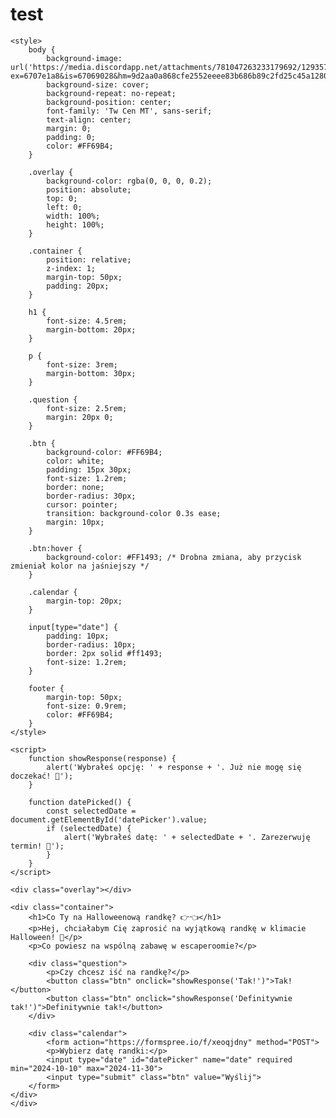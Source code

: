 # test
<!DOCTYPE html>
<html lang="pl">
<head>
    <meta charset="UTF-8">
    <meta name="viewport" content="width=device-width, initial-scale=1.0">
    <title>Halloweenowa Randka</title> <!-- Dodany tytuł strony -->

    <style>
        body {
            background-image: url('https://media.discordapp.net/attachments/781047263233179692/1293577746374463499/Projekt_bez_nazwy.png?ex=6707e1a8&is=67069028&hm=9d2aa0a868cfe2552eeee83b686b89c2fd25c45a12806186667cd6045f264bac&=&format=webp&quality=lossless&width=1062&height=753'); 
            background-size: cover;
            background-repeat: no-repeat;
            background-position: center;
            font-family: 'Tw Cen MT', sans-serif; 
            text-align: center;
            margin: 0;
            padding: 0;
            color: #FF69B4;
        }

        .overlay {
            background-color: rgba(0, 0, 0, 0.2); 
            position: absolute;
            top: 0;
            left: 0;
            width: 100%;
            height: 100%;
        }

        .container {
            position: relative;
            z-index: 1;
            margin-top: 50px;
            padding: 20px;
        }

        h1 {
            font-size: 4.5rem;
            margin-bottom: 20px;
        }

        p {
            font-size: 3rem;
            margin-bottom: 30px;
        }

        .question {
            font-size: 2.5rem;
            margin: 20px 0;
        }

        .btn {
            background-color: #FF69B4;
            color: white;
            padding: 15px 30px;
            font-size: 1.2rem;
            border: none;
            border-radius: 30px;
            cursor: pointer;
            transition: background-color 0.3s ease;
            margin: 10px;
        }

        .btn:hover {
            background-color: #FF1493; /* Drobna zmiana, aby przycisk zmieniał kolor na jaśniejszy */
        }

        .calendar {
            margin-top: 20px;
        }

        input[type="date"] {
            padding: 10px;
            border-radius: 10px;
            border: 2px solid #ff1493;
            font-size: 1.2rem;
        }

        footer {
            margin-top: 50px;
            font-size: 0.9rem;
            color: #FF69B4;
        }
    </style>

    <script>
        function showResponse(response) {
            alert('Wybrałeś opcję: ' + response + '. Już nie mogę się doczekać! 🎉');
        }

        function datePicked() {
            const selectedDate = document.getElementById('datePicker').value;
            if (selectedDate) {
                alert('Wybrałeś datę: ' + selectedDate + '. Zarezerwuję termin! 📅');
            }
        }
    </script>
</head>
<body>

    <div class="overlay"></div> 

    <div class="container">
        <h1>Co Ty na Halloweenową randkę? 👉👈</h1>
        <p>Hej, chciałabym Cię zaprosić na wyjątkową randkę w klimacie Halloween! 🎃</p>
        <p>Co powiesz na wspólną zabawę w escaperoomie?</p>

        <div class="question">
            <p>Czy chcesz iść na randkę?</p>
            <button class="btn" onclick="showResponse('Tak!')">Tak!</button>
            <button class="btn" onclick="showResponse('Definitywnie tak!')">Definitywnie tak!</button>
        </div>

        <div class="calendar">
    		<form action="https://formspree.io/f/xeoqjdny" method="POST">
        	<p>Wybierz datę randki:</p>
        	<input type="date" id="datePicker" name="date" required min="2024-10-10" max="2024-11-30">
        	<input type="submit" class="btn" value="Wyślij">
    	</form>
	</div>
    </div>

</body>
</html>
